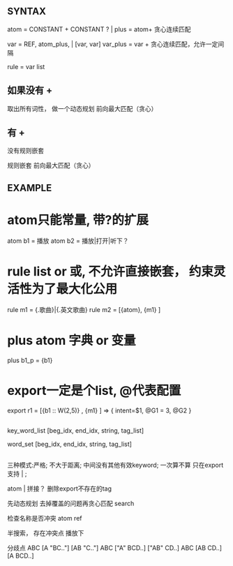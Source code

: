 

## SYNTAX
atom = CONSTANT + CONSTANT ? |
plus = atom+  贪心连续匹配

var = REF, atom_plus, |  [var, var]
var_plus = var +  贪心连续匹配，允许一定间隔

rule = var list


## 如果没有 + 
取出所有词性， 做一个动态规划
前向最大匹配（贪心）



## 有 + 
没有规则嵌套

规则嵌套 前向最大匹配（贪心）


## EXAMPLE

# atom只能常量, 带?的扩展
atom b1 = 播放
atom b2 = 播放|打开|听下？

# rule list or 或,  不允许直接嵌套， 约束灵活性为了最大化公用
rule m1 = {.歌曲}|{.英文歌曲}
rule m2 = [{atom}, {m1} ]

# plus atom 字典 or 变量
plus b1_p = {b1}

# export一定是个list, @代表配置
export r1 = [{b1 :: W(2,5)} , {m1} ]  => { intent=$1, @G1 = 3, @G2 }

## 
key_word_list
[beg_idx, end_idx, string, tag_list]

word_set
[beg_idx, end_idx, string, tag_list]


## 
三种模式:严格; 不大于距离;  中间没有其他有效keyword; 一次算不算
只在export支持 | ;

atom | 拼接？
删除export不存在的tag

先动态规划 去掉覆盖的问题再贪心匹配
search

检查名称是否冲突  atom  ref



半搜索， 存在冲突点  播放下


分歧点
ABC  [A "BC.."] [AB "C.."]
ABC  ["A" BCD..] ["AB" CD..]
ABC  [AB CD..] [A BCD..]

